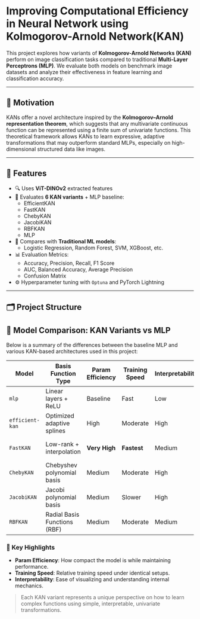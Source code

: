 # Improving Computational Efficiency in Neural Network using Kolmogorov-Arnold Network(KAN)

This project explores how variants of **Kolmogorov-Arnold Networks (KAN)** perform on image classification tasks compared to traditional **Multi-Layer Perceptrons (MLP)**. We evaluate both models on benchmark image datasets and analyze their effectiveness in feature learning and classification accuracy.

---

## 🧠 Motivation

KANs offer a novel architecture inspired by the **Kolmogorov–Arnold representation theorem**, which suggests that any multivariate continuous function can be represented using a finite sum of univariate functions. This theoretical framework allows KANs to learn expressive, adaptive transformations that may outperform standard MLPs, especially on high-dimensional structured data like images.

---

## 🚀 Features

- 🔍 Uses **ViT-DINOv2** extracted features
- 🔧 Evaluates **6 KAN variants** + MLP baseline:
  - EfficientKAN
  - FastKAN
  - ChebyKAN
  - JacobiKAN
  - RBFKAN
  - MLP
- 🔢 Compares with **Traditional ML models**:
  - Logistic Regression, Random Forest, SVM, XGBoost, etc.
- 📊 Evaluation Metrics:
  - Accuracy, Precision, Recall, F1 Score
  - AUC, Balanced Accuracy, Average Precision
  - Confusion Matrix
- ⚙️ Hyperparameter tuning with `Optuna` and PyTorch Lightning

---


## 🗂️ Project Structure


## 🧠 Model Comparison: KAN Variants vs MLP

Below is a summary of the differences between the baseline MLP and various KAN-based architectures used in this project:

| Model         | Basis Function Type          | Param Efficiency | Training Speed | Interpretability | Notes                            |
|---------------|------------------------------|------------------|----------------|------------------|----------------------------------|
| `mlp`         | Linear layers + ReLU         | Baseline         | Fast           | Low              | Standard fully connected network |
| `efficient-kan` | Optimized adaptive splines   | High             | Moderate       | High             | Memory-efficient spline KAN      |
| `FastKAN`     | Low-rank + interpolation      | **Very High**    | **Fastest**    | Medium           | Designed for speed and scaling   |
| `ChebyKAN`    | Chebyshev polynomial basis    | Medium           | Moderate       | High             | Strong approximation properties  |
| `JacobiKAN`   | Jacobi polynomial basis       | Medium           | Slower         | High             | Generalizes Chebyshev basis      |
| `RBFKAN`      | Radial Basis Functions (RBF)  | Medium           | Moderate       | Medium           | Good for local approximations    |

### 🔑 Key Highlights

- **Param Efficiency**: How compact the model is while maintaining performance.
- **Training Speed**: Relative training speed under identical setups.
- **Interpretability**: Ease of visualizing and understanding internal mechanics.

> Each KAN variant represents a unique perspective on how to learn complex functions using simple, interpretable, univariate transformations.

